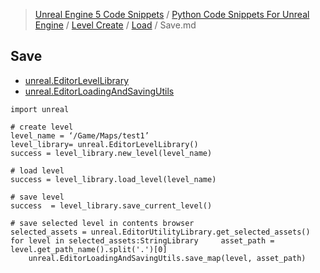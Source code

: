 > [Unreal Engine 5 Code Snippets](../../../README.md) / [Python Code Snippets For Unreal Engine](../../README.md) / [Level Create](../README.md) / [Load](README.md) / Save.md
## Save
* [unreal.EditorLevelLibrary](https://docs.unrealengine.com/5.3/en-US/PythonAPI/class/EditorLevelLibrary.html)
* [unreal.EditorLoadingAndSavingUtils](https://docs.unrealengine.com/5.3/en-US/PythonAPI/class/EditorLoadingAndSavingUtils.html)

```
import unreal
 
# create level
level_name = ‘/Game/Maps/test1’
level_library= unreal.EditorLevelLibrary()
success = level_library.new_level(level_name)
 
# load level
success = level_library.load_level(level_name)
 
# save level
success  = level_library.save_current_level()
 
# save selected level in contents browser
selected_assets = unreal.EditorUtilityLibrary.get_selected_assets()
for level in selected_assets:StringLibrary     asset_path = level.get_path_name().split('.')[0]
    unreal.EditorLoadingAndSavingUtils.save_map(level, asset_path)
```